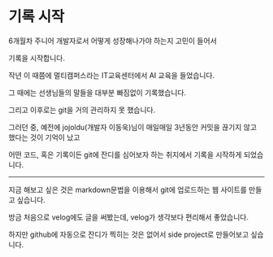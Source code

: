 # 기록 시작



6개월차 주니어 개발자로서 어떻게 성장해나가야 하는지 고민이 들어서

기록을 시작합니다.



작년 이 때쯤에 멀티캠퍼스라는 IT교육센터에서 AI 교육을 들었습니다.

그 때에는 선생님들의 말들을 대부분 빠짐없이 기록했습니다.



그리고 이후로는 git을 거의 관리하지 못 했습니다.



그러던 중, 예전에 jojoldu(개발자 이동욱)님이 매일매일 3년동안 커밋을 끊기지 않고 했다는 것이 기억이 났고

어떤 코드, 혹은 기록이든 git에 잔디를 심어보자 하는 취지에서 기록을 시작하게 되었습니다.



---



지금 해보고 싶은 것은 markdown문법을 이용해서 git에 업로드하는 웹 사이트를 만들고 싶습니다.

방금 처음으로 velog에도 글을 써봤는데, velog가 생각보다 편리해서 좋았습니다.

하지만 github에 자동으로 잔디가 찍히는 것은 없어서 side project로 만들어보고 싶습니다.